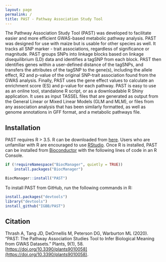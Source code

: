 ```yaml
---
layout: page
permalink: /
title: PAST - Pathway Association Study Tool
---
```


The Pathway Association Study Tool (PAST) was developed to facilitate easier and more efficient GWAS-based metabolic pathway analysis. PAST was designed for use with maize but is usable for other species as well. It tracks all SNP marker - trait associations, regardless of significance or magnitude. PAST groups SNPs into linkage blocks based on linkage disequilibrium (LD) data and identifies a tagSNP from each block. PAST then identifies genes within a user-defined distance of the tagSNPs, and transfers the attributes of the tagSNP to the gene(s), including the allele effect, R2 and p-value of the original SNP-trait association found from the GWAS analysis.  Finally, PAST uses the gene effect values to calculate an enrichment score (ES) and p-value for each pathway. PAST is easy to use as an online tool, standalone R script, or as a downloadable R Shiny application. It uses as input TASSEL files that are generated as output from the General Linear or Mixed Linear Models (GLM and MLM), or files from any association analysis that has been similarly formatted, as well as genome annotations in GFF format, and a metabolic pathways file.

## Installation

PAST requires R > 3.5. R can be downloaded from [here](https://rstudio.com/products/rstudio/). Users who are unfamiliar with R are encouraged to use [RStudio](https://rstudio.com/products/rstudio/). Once R is installed, PAST can be installed from [Bioconductor](https://bioconductor.org/packages/release/bioc/html/PAST.html) with the following lines of code in an R Console.

```r
if (!requireNamespace("BiocManager", quietly = TRUE))
    install.packages("BiocManager")

BiocManager::install("PAST")
```

To install PAST from GitHub, run the following commands in R:

```R
install.packages("devtools")
library("devtools")
install_github("IGBB/PAST")
```

## Citation

Thrash A, Tang JD, DeOrnellis M, Peterson DG, Warburton ML (2020). “PAST: The Pathway Association Studies Tool to Infer Biological Meaning from GWAS Datasets.” Plants, 9(1), 58. [https://doi.org/10.3390/plants9010058](https://doi.org/10.3390/plants9010058). 